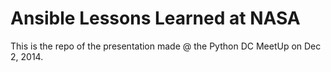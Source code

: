 Ansible Lessons Learned at NASA
================================

This is the repo of the presentation made @ the Python DC MeetUp on Dec 2, 2014.


